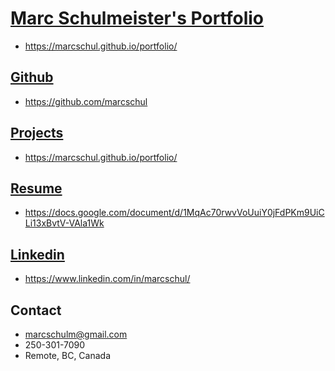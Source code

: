# [Marc Schulmeister's Portfolio](https://marcschul.github.io/portfolio/)

- https://marcschul.github.io/portfolio/

## [Github](https://github.com/marcschul)

- https://github.com/marcschul

## [Projects](https://marcschul.github.io/portfolio/)

- https://marcschul.github.io/portfolio/

## [Resume](https://docs.google.com/document/d/1MqAc70rwvVoUuiY0jFdPKm9UiCLi13xBvtV-VAla1Wk)

- https://docs.google.com/document/d/1MqAc70rwvVoUuiY0jFdPKm9UiCLi13xBvtV-VAla1Wk

## [Linkedin](https://www.linkedin.com/in/marcschul/)

- https://www.linkedin.com/in/marcschul/

## Contact

- marcschulm@gmail.com
- 250-301-7090
- Remote, BC, Canada
